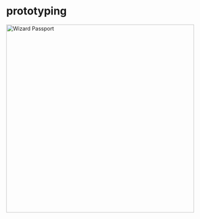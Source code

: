 # prototyping

<img src='https://wizardpassport-sandunwebdev.vercel.app/api/passport-as-svg/?encodedPassportData=eyJob3VzZSI6IkdyeWZmaW5kb3IiLCJ3YW5kIjoiRHJhZ29uIEhlYXJ0c3RyaW5nIiwicGF0cm9udXMiOiJCbGFjayBTd2FuIiwiYmxvb2RTdGF0dXMiOiJQdXJlIEJsb29kIn0=' alt='Wizard Passport' width='500px' />
